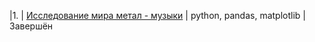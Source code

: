 |1. | [Исследование мира метал - музыки](https://github.com/SimanovskiySM/just4fun/tree/main/Metal_bands_EDA_with_worldmap)        | python, pandas, matplotlib  | Завершён
